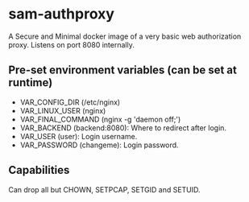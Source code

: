 # sam-authproxy
A Secure and Minimal docker image of a very basic web authorization proxy. Listens on port 8080 internally.

## Pre-set environment variables (can be set at runtime)
* VAR_CONFIG_DIR (/etc/nginx)
* VAR_LINUX_USER (nginx)
* VAR_FINAL_COMMAND (nginx -g 'daemon off;')
* VAR_BACKEND (backend:8080): Where to redirect after login.
* VAR_USER (user): Login username.
* VAR_PASSWORD (changeme): Login password.

## Capabilities
Can drop all but CHOWN, SETPCAP, SETGID and SETUID.
